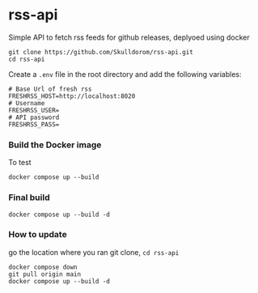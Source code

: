 # rss-api

Simple API to fetch rss feeds for github releases, deplyoed using docker

```
git clone https://github.com/Skulldorom/rss-api.git
cd rss-api
```

Create a `.env` file in the root directory and add the following variables:

```
# Base Url of fresh rss
FRESHRSS_HOST=http://localhost:8020
# Username
FRESHRSS_USER=
# API password 
FRESHRSS_PASS=
```

### Build the Docker image

To test

```
docker compose up --build
```

### Final build

```
docker compose up --build -d
```

### How to update

go the location where you ran git clone, `cd rss-api`

```
docker compose down
git pull origin main
docker compose up --build -d
```

